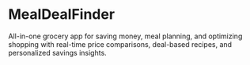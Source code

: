 # MealDealFinder
All-in-one grocery app for saving money, meal planning, and optimizing shopping with real-time price comparisons, deal-based recipes, and personalized savings insights.
